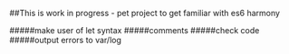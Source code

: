 ##This is work in progress - pet project to get familiar with es6 harmony

#####make user of let syntax
#####comments
#####check code
#####output errors to var/log

